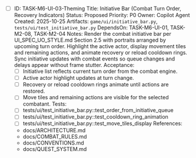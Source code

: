- [ ] ID: TASK-M6-UI-03-Theming
  Title: Initiative Bar (Combat Turn Order, Recovery Indicators)
  Status: Proposed
  Priority: P0
  Owner: Copilot Agent
  Created: 2025-10-25
  Artifacts: `game/ui/initiative_bar.py`, `tests/ui/test_initiative_bar.py`
  DependsOn: TASK-M6-UI-01, TASK-M2-08, TASK-M2-04
  Notes:
  Render the combat initiative bar per UI_SPEC_UO_STYLE.md Section 2.5 with portraits arranged by upcoming turn order.
  Highlight the active actor, display movement tiles and remaining actions, and animate recovery or reload cooldown rings.
  Sync initiative updates with combat events so queue changes and delays appear without frame stutter.
  Acceptance:
  - [ ] Initiative list reflects current turn order from the combat engine.
  - [ ] Active actor highlight updates at turn change.
  - [ ] Recovery or reload cooldown rings animate until actions are restored.
  - [ ] Move tiles and remaining actions are visible for the selected combatant.
  Tests:
  - [ ] tests/ui/test_initiative_bar.py::test_order_from_initiative_queue
  - [ ] tests/ui/test_initiative_bar.py::test_cooldown_ring_animation
  - [ ] tests/ui/test_initiative_bar.py::test_move_tiles_display
  References:
  - docs/ARCHITECTURE.md
  - docs/COMBAT_RULES.md
  - docs/CONVENTIONS.md
  - docs/QUEST_SYSTEM.md
